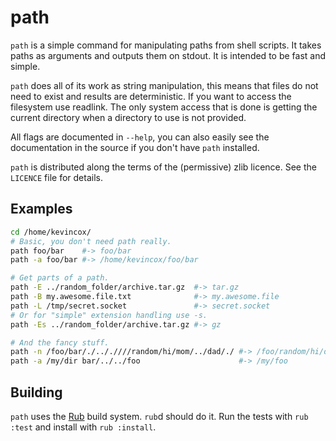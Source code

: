 # path

`path` is a simple command for manipulating paths from shell scripts.  It takes
paths as arguments and outputs them on stdout.  It is intended to be fast and
simple.

`path` does all of its work as string manipulation, this means that files do
not need to exist and results are deterministic.  If you want to access the
filesystem use readlink.  The only system access that is done is getting the
current directory when a directory to use is not provided.

All flags are documented in `--help`, you can also easily see the documentation
in the source if you don't have `path` installed.

`path` is distributed along the terms of the (permissive) zlib licence.  See the
`LICENCE` file for details.

## Examples
```sh
cd /home/kevincox/
# Basic, you don't need path really.
path foo/bar    #-> foo/bar
path -a foo/bar #-> /home/kevincox/foo/bar

# Get parts of a path.
path -E ../random_folder/archive.tar.gz  #-> tar.gz
path -B my.awesome.file.txt              #-> my.awesome.file
path -L /tmp/secret.socket               #-> secret.socket
# Or for "simple" extension handling use -s.
path -Es ../random_folder/archive.tar.gz #-> gz

# And the fancy stuff.
path -n /foo/bar/./.././///random/hi/mom/../dad/./ #-> /foo/random/hi/dad/
path -a /my/dir bar/../../foo                      #-> /my/foo
```

## Building

`path` uses the [Rub](https://github.com/kevincox/rub) build system.  `rub`d
should do it.  Run the tests with `rub :test` and install with `rub :install`.
